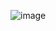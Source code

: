 ![image](https://github.com/MrUmmataliyev/fullweb/assets/145908814/100e8206-5abe-44fa-befd-82572360bdf6)
